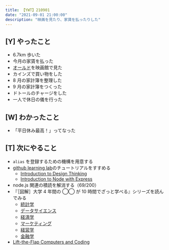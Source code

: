 ```yaml
---
title: 【YWT】210901
date: "2021-09-01 21:00:00"
description: "映画を見たり、家賃を払ったりした"
---
```


## [Y] やったこと

- 6.7km 歩いた
- 今月の家賃を払った
- [オールド](https://old-movie.jp/)を映画館で見た
- カインズで買い物をした
- 8 月の家計簿を整理した
- 9 月の家計簿をつくった
- ドトールのチャージをした
- 一人で休日の儀を行った

## [W] わかったこと

- 「平日休み最高！」ってなった

## [T] 次にやること

- `alias` を登録するための機構を用意する
- [github learning lab](https://lab.github.com/githubtraining)のチュートリアルをすすめる
  - [Introduction to Design Thinking](https://lab.github.com/githubtraining/introduction-to-design-thinking)
  - [Introduction to Node with Express](https://lab.github.com/everydeveloper/introduction-to-node-with-express)
- node.js 関連の積読を解消する（69/200）
- 『［図解］大学 4 年間の ◯◯ が 10 時間でざっと学べる』シリーズを読んでみる
  - [統計学](https://www.amazon.co.jp/dp/B07PXB4NN9)
  - [データサイエンス](https://www.amazon.co.jp/dp/B07XNW3TQM)
  - [経済学](https://www.amazon.co.jp/dp/B01KNLFHH6)
  - [マーケティング](https://www.amazon.co.jp/dp/B07BNC2SV3)
  - [経営学](https://www.amazon.co.jp/dp/B071SKDF3L)
  - [金融学](https://www.amazon.co.jp/dp/B07BB6Z7FW)
- [Lift-the-Flap Computers and Coding](https://www.amazon.co.jp/dp/1409591514)

<!-- https://twitter.com/camomile_cafe/status/1433214407945846792?s=20 -->
